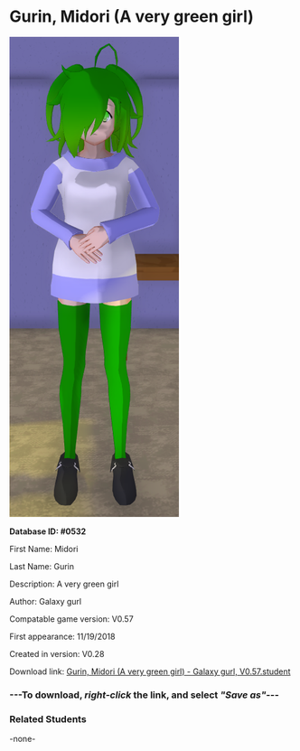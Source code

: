 # Gurin, Midori (A very green girl)

<img src="../../Files/Images/Gurin, Midori (A very green girl).png" title="Gurin, Midori (A very green girl) - Galaxy gurl, V0.57">

**Database ID: #0532**

First Name: Midori

Last Name: Gurin

Description: A very green girl

Author: Galaxy gurl

Compatable game version: V0.57

First appearance: 11/19/2018

Created in version: V0.28

Download link: <a href="https://raw.githubusercontent.com/Arbiter1223/Daigaku-Gurashi-Custom-Students/master/Files/Student%20Files/Gurin%2C%20Midori%20(A%20very%20green%20girl)%20-%20Galaxy%20gurl%2C%20V0.57.student">Gurin, Midori (A very green girl) - Galaxy gurl, V0.57.student</a>

### ---**To download, _right-click_ the link, and select _"Save as"_**---

### Related Students

-none-
